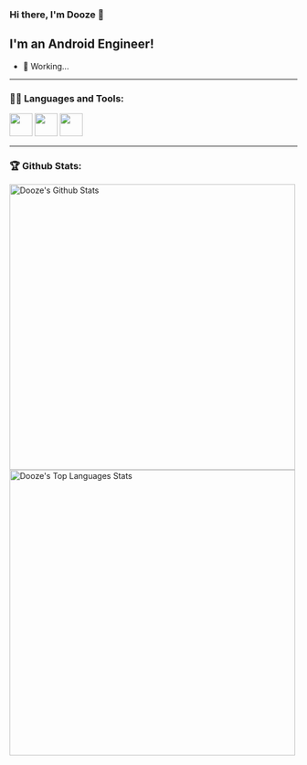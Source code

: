 <!--
 * @Author: dooze 梁桂栋
 * @Email: stonelavender@hotmail.com
 * @Date: 2021-07-14 22:49:27
 * @LastEditors: dooze
 * @LastEditTime: 2021-07-14 23:10:59
 * @Description: 
-->
### Hi there, I'm Dooze 👋


## I'm an Android Engineer!
- 🔭 Working...

---


### 👨‍💻 Languages and Tools:
<code><img height="40" src="https://www.vectorlogo.zone/logos/java/java-icon.svg"></code>
<code><img height="40" src="https://www.vectorlogo.zone/logos/android/android-icon.svg"></code>
<code><img height="40" src="https://www.vectorlogo.zone/logos/kotlinlang/kotlinlang-ar21.svg"></code>
<br>

---


### 🏆 Github Stats:

<img alt="Dooze's Github Stats" src="https://github-readme-stats.vercel.app/api?username=donlan&count_private=true&show_icons=true&hide_border=true&theme=buefy" width="500"/>

<img alt="Dooze's Top Languages Stats" src="https://github-readme-stats.vercel.app/api/top-langs/?username=donlan&hide=smalltalk&theme=buefy&layout=compact&hide_border=true" width="500"/>
